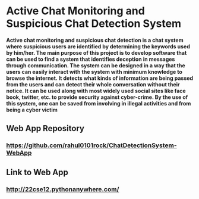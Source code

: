 # Active Chat Monitoring and Suspicious Chat Detection System
**Active chat monitoring and suspicious chat detection is a chat system where suspicious users are identified by determining the keywords used by him/her. The main purpose of this project is to develop software that can be used to find a system that identifies deception in messages through communication. The system can be designed in a way that the users can easily interact with the system with minimum knowledge to browse the internet. It detects what kinds of information are being passed from the users and can detect their whole conversation without their notice. It can be used along with most widely used social sites like face book, twitter, etc. to provide security against cyber-crime. By the use of this system, one can be saved from involving in illegal activities and from being a cyber victim**

## Web App Repository
### https://github.com/rahul0101rock/ChatDetectionSystem-WebApp
## Link to Web App
### http://22cse12.pythonanywhere.com/
